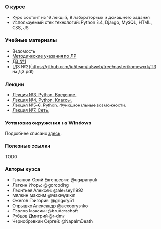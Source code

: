 ### О курсе
* Курс состоит из 16 лекций, 8 лабораторных и домашнего задания
* Используемый стек технологий: Python 3.4, Django, MySQL, HTML, CSS, JS

### Учебные материалы

 * [Ведомость](https://docs.google.com/spreadsheets/d/1fCyF7xG42v-Y-TeLa03M5--EgTpjbofJ2GsEiDH8Wso/edit?usp=sharing)
 * [Методические указания по ЛР](https://github.com/iu5team/iu5web/tree/master/labs)
 * [ДЗ №1](https://github.com/iu5team/iu5web/tree/master/homework/rip_dz1.pdf)
 * [ДЗ №2](https://github.com/iu5team/iu5web/tree/master/homework/ТЗ на ДЗ.pdf)

### Лекции
 * [Лекция №3. Python. Введение.](https://docs.google.com/presentation/d/1GPU_ZRpMBL-31poOgjKHzRALKyA1eNHFgYUAYd1zcDM/edit?usp=sharing)
 * [Лекция №4. Python. Классы.](https://docs.google.com/presentation/d/1fqQv35Gz4RElPvoR-1G79vkBg7l1aHayMBH45Z-IVtU/edit#slide=id.p)
 * [Лекция №5-6. Python. Функциональные возможности.](https://docs.google.com/presentation/d/1JkI3b0-XVK7E_YbagLgUYko8VoVr_Gqmp3VOfLzaaJE/edit#slide=id.p)
 * [Лекция №7. Сеть.](https://drive.google.com/open?id=1mxkUMSBFUVW0WPVBoJx-e_2eIKDeqd0mK9N92Z4523U)
 
### Установка окружения на Windows

Подробнее описано [здесь](https://github.com/iu5team/iu5web/blob/master/manual_install.md).

### Полезные ссылки

TODO

### Авторы курса
* Гапанюк Юрий Евгеньевич: @ugapanyuk
* Латкин Игорь: @igorcoding
* Леонтьев Алексей: @alekseyl1992
* Мялкин Максим @MaxMyalkin
* Ожегов Григорий: @grigory51
* Опрышко Александр @alexopryshko
* Павлов Максим: @bruderschaft
* Рубцов Дмитрий @r-dmv
* Чернобровкин Сергей: @NapalmDeath

